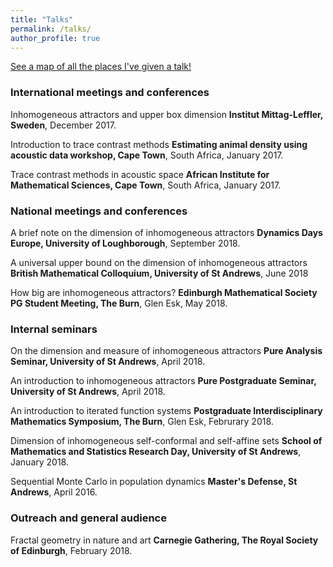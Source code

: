 ```yaml
---
title: "Talks"
permalink: /talks/
author_profile: true
---
```


[See a map of all the places I've given a talk!](https://stuartburrell.github.io/stuartburrell/talkmap.html)

### International meetings and conferences
Inhomogeneous attractors and upper box dimension
**Institut Mittag-Leffler, Sweden**, December 2017.  

Introduction to trace contrast methods
**Estimating animal density using acoustic data workshop, Cape Town**, South Africa, January 2017.  

Trace contrast methods in acoustic space
**African Institute for Mathematical Sciences, Cape Town**, South Africa, January 2017.  

### National meetings and conferences
A brief note on the dimension of inhomogeneous attractors
**Dynamics Days Europe, University of Loughborough**, September 2018.  

A universal upper bound on the dimension of inhomogeneous attractors
**British Mathematical Colloquium, University of St Andrews**, June 2018  

How big are inhomogeneous attractors?
**Edinburgh Mathematical Society PG Student Meeting, The Burn**, Glen Esk, May 2018.  

### Internal seminars
On the dimension and measure of inhomogeneous attractors
**Pure Analysis Seminar, University of St Andrews**, April 2018.  

An introduction to inhomogeneous attractors
**Pure Postgraduate Seminar, University of St Andrews**, April 2018.

An introduction to iterated function systems
**Postgraduate Interdisciplinary Mathematics Symposium, The Burn**, Glen Esk, Februrary 2018.  

Dimension of inhomogeneous self-conformal and self-affine sets
**School of Mathematics and Statistics Research Day, University of St Andrews**, January 2018.  

Sequential Monte Carlo in population dynamics
**Master's Defense, St Andrews**, April 2016.

### Outreach and general audience
Fractal geometry in nature and art
**Carnegie Gathering, The Royal Society of Edinburgh**, February 2018.  
